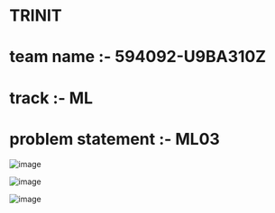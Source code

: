 # TRINIT 
# team name :-     594092-U9BA310Z
# track :- ML
# problem statement :- ML03

![image](https://user-images.githubusercontent.com/71877477/218287568-0991782e-e172-41b8-acdd-269feeb872a5.png)

![image](https://user-images.githubusercontent.com/71877477/218287582-4a090985-e74e-416e-a9ad-9395765c2542.png)

![image](https://user-images.githubusercontent.com/101967773/218287671-f4c50d9b-afa4-436a-b239-579c84c46a94.png)


